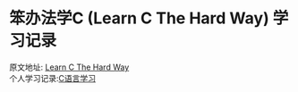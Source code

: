 # 笨办法学C (Learn C The Hard Way) 学习记录
原文地址: [Learn C The Hard Way](https://www.cntofu.com/book/25/index.html)  
个人学习记录:[C语言学习](https://sin-kider.github.io/2023/03/11/ysyx-%E9%A2%84%E5%AD%A6%E4%B9%A0%E9%98%B6%E6%AE%B5-C%E8%AF%AD%E8%A8%80%E5%AD%A6%E4%B9%A0/)